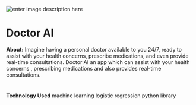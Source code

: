 ![enter image description here](https://cdndailyexcelsior.b-cdn.net/wp-content/uploads/2018/09/Artificial-Intelligence.jpg)

# Doctor AI
**About:**
Imagine having a personal doctor available to you 24/7, ready to assist with your health concerns, prescribe medications, and even provide real-time consultations.
Doctor AI an app which can assist with your health concerns , prescribing medications and also provides real-time consultations.
#
**Technology Used**
machine learning
logistic regression
python library
